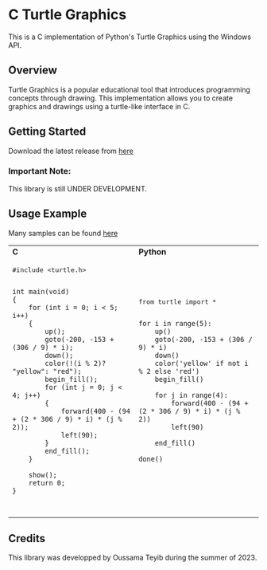 # C Turtle Graphics
This is a C implementation of Python's Turtle Graphics using the Windows API.

## Overview
Turtle Graphics is a popular educational tool that introduces programming concepts through drawing. This implementation allows you to create graphics and drawings using a turtle-like interface in C.

## Getting Started
Download the latest release from [here](https://github.com/OussamaTeyib/Turtle/tree/main/release)

### Important Note:
This library is still UNDER DEVELOPMENT.

## Usage Example
Many samples can be found [here](https://github.com/OussamaTeyib/Turtle/tree/main/test)

<table>
<tr>
    <td><b>C</b></td>
    <td><b>Python</b></td>
</tr>
<td>
  <pre lang = "c">
#include &lt;turtle.h&gt;

    int main(void)
    {
        for (int i = 0; i < 5; i++)
        {
            up();
            goto(-200, -153 + (306 / 9) * i);
            down();
            color(!(i % 2)? "yellow": "red");
            begin_fill();
            for (int j = 0; j < 4; j++)
            {
                forward(400 - (94 + (2 * 306 / 9) * i) * (j % 2));
                left(90);
            } 
            end_fill();
        } 

        show();
        return 0;
    }
</pre>
</td>
<td>
  <pre lang="python">
from turtle import *

    for i in range(5):
    	up()
    	goto(-200, -153 + (306 / 9) * i)
    	down()
    	color('yellow' if not i % 2 else 'red')
    	begin_fill()

    	for j in range(4):
    		forward(400 - (94 + (2 * 306 / 9) * i) * (j % 2))
    		left(90)

    	end_fill()

    done()
</pre>
</td>
</table>

## Credits
This library was developped by Oussama Teyib during the summer of 2023.